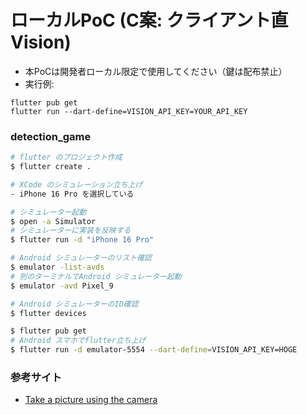 # ローカルPoC (C案: クライアント直Vision)

- 本PoCは開発者ローカル限定で使用してください（鍵は配布禁止）
- 実行例:
```
flutter pub get
flutter run --dart-define=VISION_API_KEY=YOUR_API_KEY
```


### detection_game

```sh
# flutter のプロジェクト作成
$ flutter create .

# XCode のシミュレーション立ち上げ
- iPhone 16 Pro を選択している

# シミュレーター起動
$ open -a Simulator
# シミュレーターに実装を反映する
$ flutter run -d "iPhone 16 Pro"

# Android シミュレーターのリスト確認
$ emulator -list-avds
# 別のターミナルでAndroid シミュレーター起動
$ emulator -avd Pixel_9

# Android シミュレーターのID確認
$ flutter devices

$ flutter pub get
# Android スマホでflutter立ち上げ
$ flutter run -d emulator-5554 --dart-define=VISION_API_KEY=HOGE
```

### 参考サイト
- [Take a picture using the camera](https://docs.flutter.dev/cookbook/plugins/picture-using-camera)
